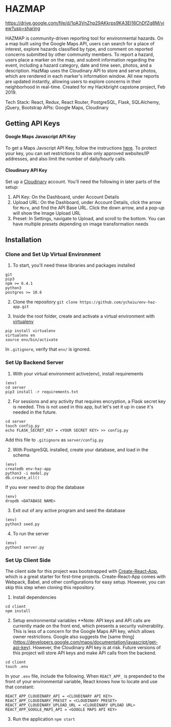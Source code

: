 # HAZMAP
https://drive.google.com/file/d/1oA3VnZhp29AKkrps9KA3EI16ChDfZg8M/view?usp=sharing

HAZMAP is community-driven reporting tool for environmental hazards.  On a map built using the Google Maps API, users can search for a place of interest, explore hazards classified by type, and comment on reported concerns submitted by other community members.  To report a hazard, users place a marker on the map, and submit information regarding the event, including a hazard category, date and time seen, photos, and a description. HazMap uses the Cloudinary API to store and serve photos, which are rendered in each marker's information window. All new reports are updated instantly, allowing users to explore concerns in their neighborhood in real-time. Created for my Hackbright capstone project, Feb 2019.

Tech Stack: React, Redux, React Router, PostgreSQL, Flask, SQLAlchemy, jQuery, Bootstrap
APIs: Google Maps, Cloudinary

## Getting API Keys

#### Google Maps Javascript API Key
To get a Maps Javscript API Key, follow the instructions [here](https://developers.google.com/maps/documentation/javascript/get-api-key).
To protect your key, you can set restrictions to allow only approved websites/IP addresses, and also limit the number of daily/hourly calls.

#### Cloudinary API Key
Set up a [Cloudinary](https://cloudinary.com/) account. You'll need the following in later parts of the setup:
1. API Key: On the Dashboard, under Account Details
2. Upload URL: On the Dashboard, under Account Details, click the arrow for `More`, and find the API Base URL. Click the down arrow, and a pop-up will show the Image Upload URL
3. Preset: In Settings, navigate to Upload, and scroll to the bottom. You can have multiple presets depending on image transformation needs

## Installation

### Clone and Set Up Virtual Environment

1. To start, you'll need these libraries and packages installed
```
git
pip3
npm >= 6.4.1
python3
postgres >= 10.6
```

2. Clone the repository
```git clone https://github.com/ychaiu/env-haz-app.git```

3. Inside the root folder, create and activate a virtual environment with [virtualenv](https://virtualenv.pypa.io/en/latest/installation/)
```
pip install virtualenv
virtualenv en
source env/bin/activate
```
In `.gitignore`, verify that `env/` is ignored.

### Set Up Backend Server

1. With your virtual environment active(env), install requirements
```
(env)
cd server
pip3 install -r requirements.txt
```

2. For sessions and any activity that requires encryption, a Flask secret key is needed. This is not used in this app, but let's set it up in case it's needed in the future.

```
cd server
touch config.py
echo FLASK_SECRET_KEY = <YOUR SECRET KEY> >> config.py
```

Add this file to `.gitignore` as `server/config.py`

2. With PostgreSQL installed, create your database, and load in the schema
```
(env)
createdb env-haz-app
python3 -i model.py
db.create_all()
```

If you ever need to drop the database
```
(env)
dropdb <DATABASE NAME>
```

3. Exit out of any active program and seed the database
```
(env)
python3 seed.py
```

4. To run the server
```
(env)
python3 server.py
```

### Set Up Client Side

The client side for this project was bootstrapped with [Create-React-App](https://github.com/facebook/create-react-app), which is a great starter for first-time projects. Create-React-App comes with Webpack, Babel, and other configurations for easy setup. However, you can skip this step when cloning this repository.

1. Install dependencies
```
cd client
npm install
```

2. Setup environmental variables
**Note: API keys and API calls are currently made on the front end, which presents a security vulnerability. This is less of a concern for the Google Maps API key, which allows owner restrictions. Google also suggests the [same thing] (https://developers.google.com/maps/documentation/javascript/get-api-key). However, the Cloudinary API key is at risk. Future versions of this project will store API keys and make API calls from the backend.

```
cd client
touch .env
```
In your `.env` file, include the following. When `REACT_APP_` is prepended to the front of your environmental variable, React knows how to locate and use that constant:
```
REACT_APP_CLOUDINARY_API = <CLOUDINARY API KEY>
REACT_APP_CLOUDINARY_PRESET = <CLOUDINARY PRESET>
REACT_APP_CLOUDINARY_UPLOAD_URL = <CLOUDINARY UPLOAD URL>
REACT_APP_GOOGLE_MAPS_API = <GOOGLE MAPS API KEY>
```

3. Run the application
```npm start```
